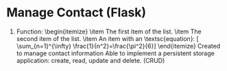 # Manage Contact (Flask)
1. Function:
\begin{itemize}
  \item The first item of the list.
  \item The second item of the list.
  \item An item with an \textsc{equation}:
    \[ \sum_{n=1}^{\infty} \frac{1}{n^2}=\frac{\pi^2}{6}\]
\end{itemize}
   Created to manage contact information
   Able to implement a persistent storage application: create, read, update and delete. (CRUD)
